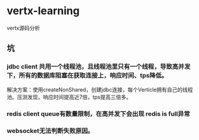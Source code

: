 # vertx-learning
vertx源码分析

## 坑
### jdbc client 共用一个线程池，且线程池里只有一个线程，导致高并发下，所有的数据库阻塞在获取连接上，响应时间、tps降低。
解决方案：使用createNonShared，创建jdbc连接，每个Verticle拥有自己的线程池。压测发现，响应时间提高近7倍，tps提高三倍多。

### redis client queue有数量限制，在高并发下会出现 redis is full异常

### websocket无法判断失败原因。
